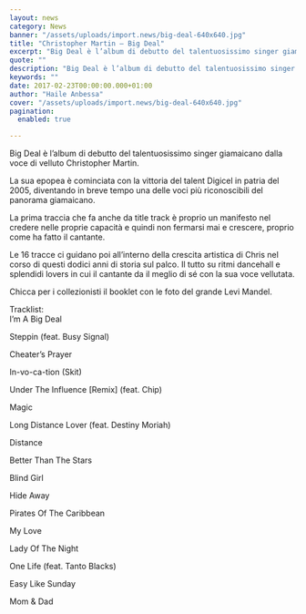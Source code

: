 ```yaml
---
layout: news
category: News
banner: "/assets/uploads/import.news/big-deal-640x640.jpg"
title: "Christopher Martin – Big Deal"
excerpt: "Big Deal è l’album di debutto del talentuosissimo singer giamaicano dalla voce di velluto Christopher Martin. La sua epopea è cominciata con la vittoria del talent Digicel in patria del 2005, diventando in breve tempo una delle voci più riconoscibili del panorama giamaicano. La prima traccia che fa anche da title track è proprio un [&hellip"
quote: ""
description: "Big Deal è l’album di debutto del talentuosissimo singer giamaicano dalla voce di velluto Christopher Martin. La sua epopea è cominciata con la vittoria del talent Digicel in patria del 2005, diventando in breve tempo una delle voci più riconoscibili del panorama giamaicano. La prima traccia che fa anche da title track è proprio un [&hellip"
keywords: ""
date: 2017-02-23T00:00:00.000+01:00
author: "Haile Anbessa"
cover: "/assets/uploads/import.news/big-deal-640x640.jpg"
pagination:
  enabled: true

---
```


  
Big Deal è l’album di debutto del talentuosissimo singer giamaicano dalla voce di velluto Christopher Martin.

La sua epopea è cominciata con la vittoria del talent Digicel in patria del 2005, diventando in breve tempo una delle voci più riconoscibili del panorama giamaicano.

La prima traccia che fa anche da title track è proprio un manifesto nel credere nelle proprie capacità e quindi non fermarsi mai e crescere, proprio come ha fatto il cantante.

Le 16 tracce ci guidano poi all’interno della crescita artistica di Chris nel corso di questi dodici anni di storia sul palco. Il tutto su ritmi dancehall e splendidi lovers in cui il cantante da il meglio di sé con la sua voce vellutata.

Chicca per i collezionisti il booklet con le foto del grande Levi Mandel.

Tracklist:  
I’m A Big Deal

Steppin (feat. Busy Signal)

Cheater’s Prayer

In-vo-ca-tion (Skit)

Under The Influence \[Remix\] (feat. Chip)

Magic

Long Distance Lover (feat. Destiny Moriah)

Distance

Better Than The Stars

Blind Girl

Hide Away

Pirates Of The Caribbean

My Love

Lady Of The Night

One Life (feat. Tanto Blacks)

Easy Like Sunday

Mom & Dad